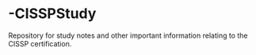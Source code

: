 # -CISSPStudy
Repository for study notes and other important information relating to the CISSP certification.
